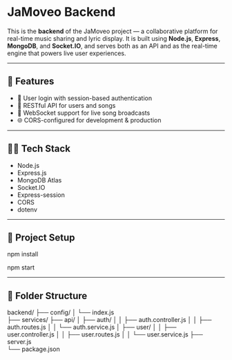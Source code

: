 # JaMoveo Backend

This is the **backend** of the JaMoveo project — a collaborative platform for real-time music sharing and lyric display. It is built using **Node.js**, **Express**, **MongoDB**, and **Socket.IO**, and serves both as an API and as the real-time engine that powers live user experiences.

---

## 🚀 Features

- 🔐 User login with session-based authentication
- 📡 RESTful API for users and songs
- 🎵 WebSocket support for live song broadcasts
- 🌐 CORS-configured for development & production

---

## 🧑‍💻 Tech Stack

- Node.js
- Express.js
- MongoDB Atlas
- Socket.IO
- Express-session
- CORS
- dotenv

---

## 📁 Project Setup

<!-- 1. Install dependencies -->
npm install

<!-- 1. Development server -->
npm start

---

## 🧩 Folder Structure

backend/
├── config/
│   └── index.js         
├── services/
├── api/
│   ├── auth/
│   │   ├── auth.controller.js
│   │   ├── auth.routes.js
│   │   └── auth.service.js
│   ├── user/
│   │   ├── user.controller.js
│   │   ├── user.routes.js
│   │   └── user.service.js
├── server.js               
└── package.json

